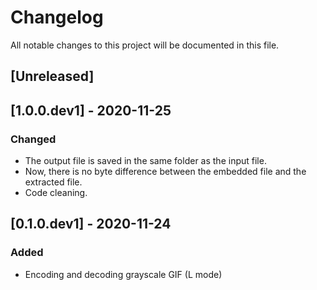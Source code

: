 # Changelog
All notable changes to this project will be documented in this file.

## [Unreleased]

## [1.0.0.dev1] - 2020-11-25
### Changed
- The output file is saved in the same folder as the input file.
- Now, there is no byte difference between the embedded file and the extracted file.
- Code cleaning.

## [0.1.0.dev1] - 2020-11-24
### Added
- Encoding and decoding grayscale GIF (L mode)